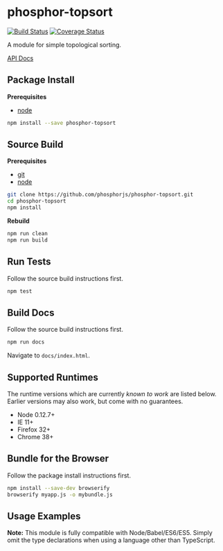phosphor-topsort
================

[![Build Status](https://travis-ci.org/phosphorjs/phosphor-topsort.svg)](https://travis-ci.org/phosphorjs/phosphor-topsort?branch=master)
[![Coverage Status](https://coveralls.io/repos/phosphorjs/phosphor-topsort/badge.svg?branch=master&service=github)](https://coveralls.io/github/phosphorjs/phosphor-topsort?branch=master)

A module for simple topological sorting.

[API Docs](http://phosphorjs.github.io/phosphor-topsort/api/)


Package Install
---------------

**Prerequisites**
- [node](http://nodejs.org/)

```bash
npm install --save phosphor-topsort
```


Source Build
------------

**Prerequisites**
- [git](http://git-scm.com/)
- [node](http://nodejs.org/)

```bash
git clone https://github.com/phosphorjs/phosphor-topsort.git
cd phosphor-topsort
npm install
```

**Rebuild**
```bash
npm run clean
npm run build
```


Run Tests
---------

Follow the source build instructions first.

```bash
npm test
```


Build Docs
----------

Follow the source build instructions first.

```bash
npm run docs
```

Navigate to `docs/index.html`.


Supported Runtimes
------------------

The runtime versions which are currently *known to work* are listed below.
Earlier versions may also work, but come with no guarantees.

- Node 0.12.7+
- IE 11+
- Firefox 32+
- Chrome 38+


Bundle for the Browser
----------------------

Follow the package install instructions first.

```bash
npm install --save-dev browserify
browserify myapp.js -o mybundle.js
```


Usage Examples
--------------

**Note:** This module is fully compatible with Node/Babel/ES6/ES5. Simply
omit the type declarations when using a language other than TypeScript.
